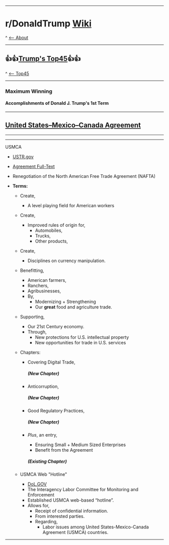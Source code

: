 -----

# **r/DonaldTrump [Wiki](https://www.reddit.com/r/DonaldTrump/wiki/index)**

^ [<-- About](https://www.reddit.com/r/DonaldTrump/wiki/donaldtrump)

-----

## 👍👍[Trump's Top45](https://www.reddit.com/r/donaldtrump/wiki/top45)👍👍

^ [<-- Top45](https://www.reddit.com/r/donaldtrump/wiki/top45)

-----

### Maximum Winning

#### Accomplishments of Donald J. Trump's __1st__ Term

-----

## [United States–Mexico–Canada Agreement](https://ustr.gov/usmca)

-----

[//]:# 'Dev'

[//]:# 'Sourcing Standards for Wiki Page'
[//]:# '0000-00-00_0000'
[//]:# 'Top Lvl Domain of Site Archived'
[//]:# 'Title of Page'
[//]:# 'Archive Finished'
[//]:# 'Archive In Progress (If Applicable)'

[//]:# 'Dev'

-----

USMCA

- [USTR.gov](https://ustr.gov/trade-agreements/free-trade-agreements/united-states-mexico-canada-agreement)
- [Agreement Full-Text](https://ustr.gov/trade-agreements/free-trade-agreements/united-states-mexico-canada-agreement/agreement-between)
- Renegotiation of the North American Free Trade Agreement (NAFTA)
  
- __Terms:__
  - Create,
    - A level playing field for American workers
  - Create,
    - Improved rules of origin for,
      - Automobiles, 
      - Trucks, 
      - Other products, 
  - Create,
    - Disciplines on currency manipulation.
  - Benefitting,
    - American farmers,
    - Ranchers,
    - Agribusinesses,
    - By,
      - Modernizing + Strengthening 
      - Our __great__ food and agriculture trade.
  - Supporting,
    - Our 21st Century economy.
    - Through, 
      - New protections for U.S. intellectual property
      - New opportunities for trade in U.S. services
  - Chapters:
    - Covering Digital Trade,
      
      ##### (New Chapter)
    
    - Anticorruption,
      
      ##### (New Chapter)
    
    - Good Regulatory Practices,
    
      ##### (New Chapter)
    
    - _Plus_, an entry,
      - Ensuring Small + Medium Sized Enterprises
      - Benefit from the Agreement

      ##### (Existing Chapter)

  - USMCA Web "Hotline"
    - [DoL.GOV](https://www.dol.gov/agencies/ilab/our-work/trade/labor-rights-usmca/hotline)
    - The Interagency Labor Committee for Monitoring and Enforcement
    - Established USMCA web-based “hotline”. 
    - Allows for, 
      - Receipt of confidential information. 
      - From interested parties.
      - Regarding,
        - Labor issues among United States-Mexico-Canada Agreement (USMCA) countries.

-----